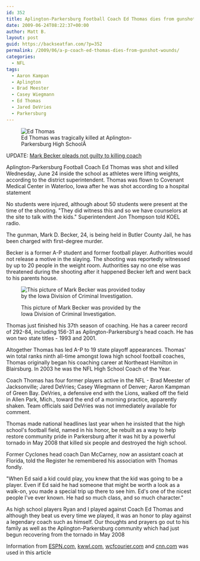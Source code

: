 ```yaml
---
id: 352
title: Aplington-Parkersburg Football Coach Ed Thomas dies from gunshot wounds
date: 2009-06-24T08:22:37+00:00
author: Matt B.
layout: post
guid: https://backseatfan.com/?p=352
permalink: /2009/06/a-p-coach-ed-thomas-dies-from-gunshot-wounds/
categories:
  - NFL
tags:
  - Aaron Kampan
  - Aplington
  - Brad Meester
  - Casey Wiegmann
  - Ed Thomas
  - Jared DeVries
  - Parkersburg
---
```


<div class="entry">
  <figure id="attachment_372" style="width: 350px" class="wp-caption aligncenter"><img class="size-full wp-image-372" title="edthomas" src="/images/2009/06/edthomas.jpg" alt="Ed Thomas" width="350" height="254" srcset="/images/2009/06/edthomas.jpg 350w, /images/2009/06/edthomas-300x217.jpg 300w" sizes="(max-width: 350px) 100vw, 350px" /><figcaption class="wp-caption-text">Ed Thomas was tragically killed at Aplington-Parkersburg High SchoolÂ </figcaption></figure>

  <p>
    UPDATE: <a href="http://rise.espn.go.com/Welcome.aspx">Mark Becker pleads not guilty to killing coach</a>
  </p>

  <p>
    Aplington-Parkersburg Football Coach Ed Thomas was shot and killed Wednesday, June 24 inside the school as athletes were lifting weights, according to the district superintendent. Thomas was flown to Covenant Medical Center in Waterloo, Iowa after he was shot according to a hospital statement
  </p>

  <p>
    No students were injured, although about 50 students were present at the time of the shooting. "They did witness this and so we have counselors at the site to talk with the kids." Superintendent Jon Thompson told KOEL radio.
  </p>

  <p>
    The gunman, Mark D. Becker, 24, is being held in Butler County Jail, he has been charged with first-degree murder.
  </p>

  <p>
    Becker is a former A-P student and former football player. Authorities would not release a motive in the slaying. The shooting was reportedly witnessed by up to 20 people in the weight room. Authorities say no one else was threatened during the shooting after it happened Becker left and went back to his parents house.
  </p><figure id="attachment_370" style="width: 350px" class="wp-caption aligncenter">

  <img class="size-full wp-image-370" title="markbecker" src="/images/2009/06/markbecker.jpg" alt="This picture of Mark Becker was provided today by the Iowa Division of Criminal Investigation." width="350" height="263" srcset="/images/2009/06/markbecker.jpg 350w, /images/2009/06/markbecker-300x225.jpg 300w" sizes="(max-width: 350px) 100vw, 350px" /><figcaption class="wp-caption-text">This picture of Mark Becker was provided by the Iowa Division of Criminal Investigation.</figcaption></figure>

  <p>
    Thomas just finished his 37th season of coaching. He has a career record of 292-84, including 156-31 as Aplington-Parkersburg's head coach. He has won two state titles - 1993 and 2001.
  </p>

  <p>
    Altogether Thomas has led A-P to 19 state playoff appearances. Thomas' win total ranks ninth all-time amongst Iowa high school football coaches, Thomas originally began his coaching career at Northeast Hamilton in Blairsburg. In 2003 he was the NFL High School Coach of the Year.
  </p>

  <p>
    Coach Thomas has four former players active in the NFL - Brad Meester of Jacksonville; Jared DeVries; Casey Wiegmann of Denver; Aaron Kampman of Green Bay. DeVries, a defensive end with the Lions, walked off the field in Allen Park, Mich., toward the end of a morning practice, apparently shaken. Team officials said DeVries was not immediately available for comment.
  </p>

  <p>
    Thomas made national headlines last year when he insisted that the high school's football field, named in his honor, be rebuilt as a way to help restore community pride in Parkersburg after it was hit by a powerful tornado in May 2008 that killed six people and destroyed the high school.
  </p>

  <p>
    Former Cyclones head coach Dan McCarney, now an assistant coach at Florida, told the Register he remembered his association with Thomas fondly.
  </p>

  <p>
    "When Ed said a kid could play, you knew that the kid was going to be a player. Even if Ed said he had someone that might be worth a look as a walk-on, you made a special trip up there to see him. Ed's one of the nicest people I've ever known. He had so much class, and so much character."
  </p>

  <p>
    As high school players Ryan and I played against Coach Ed Thomas and although they beat us every time we played, it was an honor to play against a legendary coach such as himself. Our thoughts and prayers go out to his family as well as the Aplington-Parkersburg community which had just begun recovering from the tornado in May 2008
  </p>

  <p>
    Information from <a href="http://rise.espn.go.com/Welcome.aspx">ESPN.com</a>, <a href="http://www.kwwl.com/Global/story.asp?S=10586585">kwwl.com</a>, <a href="http://wcfcourier.com/news/local/article_4a759a41-2e19-5df3-a77d-f946792a09eb.html">wcfcourier.com</a> and <a href="http://www.cnn.com/2009/CRIME/06/24/football.coach.shot/index.html">cnn.com</a> was used in this article
  </p>
</div>
